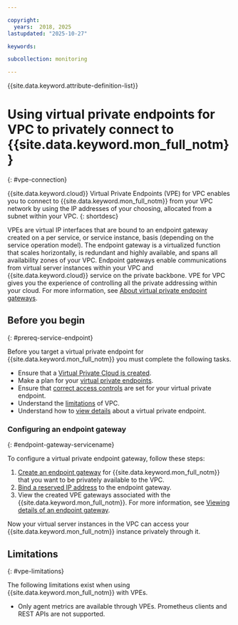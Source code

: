 ```yaml
---

copyright:
  years:  2018, 2025
lastupdated: "2025-10-27"

keywords:

subcollection: monitoring

---
```


{{site.data.keyword.attribute-definition-list}}

# Using virtual private endpoints for VPC to privately connect to {{site.data.keyword.mon_full_notm}}
{: #vpe-connection}

{{site.data.keyword.cloud}} Virtual Private Endpoints (VPE) for VPC enables you to connect to {{site.data.keyword.mon_full_notm}} from your VPC network by using the IP addresses of your choosing, allocated from a subnet within your VPC.
{: shortdesc}

VPEs are virtual IP interfaces that are bound to an endpoint gateway created on a per service, or service instance, basis (depending on the service operation model). The endpoint gateway is a virtualized function that scales horizontally, is redundant and highly available, and spans all availability zones of your VPC. Endpoint gateways enable communications from virtual server instances within your VPC and {{site.data.keyword.cloud}} service on the private backbone. VPE for VPC gives you the experience of controlling all the private addressing within your cloud. For more information, see [About virtual private endpoint gateways](/docs/vpc?topic=vpc-about-vpe).

## Before you begin
{: #prereq-service-endpoint}

Before you target a virtual private endpoint for {{site.data.keyword.mon_full_notm}} you must complete the following tasks.

* Ensure that a [Virtual Private Cloud is created](/docs/vpc?topic=vpc-getting-started).
* Make a plan for your [virtual private endpoints](/docs/vpc?topic=vpc-vpe-planning-considerationss).
* Ensure that [correct access controls](/docs/vpc?topic=vpc-configure-acls-sgs-endpoint-gateways) are set for your virtual private endpoint.
* Understand the [limitations](/docs/vpc?topic=vpc-limitations) of VPC.
* Understand how to [view details](/docs/vpc?topic=vpc-vpe-viewing-details-of-an-endpoint-gateway) about a virtual private endpoint.

### Configuring an endpoint gateway
{: #endpoint-gateway-servicename}

To configure a virtual private endpoint gateway, follow these steps:

1. [Create an endpoint gateway](/docs/vpc?topic=vpc-ordering-endpoint-gateway) for {{site.data.keyword.mon_full_notm}} that you want to be privately available to the VPC.
2. [Bind a reserved IP address](/docs/vpc?topic=vpc-bind-unbind-reserved-ip) to the endpoint gateway.
3. View the created VPE gateways associated with the {{site.data.keyword.mon_full_notm}}. For more information, see [Viewing details of an endpoint gateway](/docs/vpc?topic=vpc-vpe-viewing-details-of-an-endpoint-gateway).

Now your virtual server instances in the VPC can access your {{site.data.keyword.mon_full_notm}} instance privately through it.

## Limitations
{: #vpe-limitations}

The following limitations exist when using {{site.data.keyword.mon_full_notm}} with VPEs.

* Only agent metrics are available through VPEs. Prometheus clients and REST APIs are not supported.
